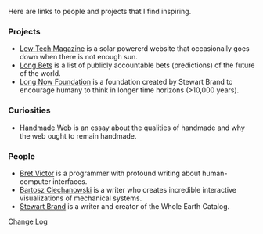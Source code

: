 Here are links to people and projects that I find inspiring.

### Projects

- [Low Tech Magazine](//solar.lowtechmagazine.com) is a solar powererd website that occasionally goes down when there is not enough sun.
- [Long Bets](//longbets.org) is a list of publicly accountable bets (predictions) of the future of the world.
- [Long Now Foundation](//longnow.org/) is a foundation created by Stewart Brand to encourage humany to think in longer time horizons (>10,000 years).

### Curiosities
- [Handmade Web](http://luckysoap.com/statements/handmadeweb.html) is an essay about the qualities of handmade and why the web ought to remain handmade.

### People

- [Bret Victor](http://worrydream.com) is a programmer with profound writing about human-computer interfaces.
- [Bartosz Ciechanowski](https://ciechanow.ski/archives/) is a writer who creates incredible interactive visualizations of mechanical systems.
- [Stewart Brand](//en.wikipedia.org/wiki/Stewart_Brand) is a writer and creator of the Whole Earth Catalog.

[Change Log](//github.com/davidhariri/site/commits/main/pages/Links.md)
